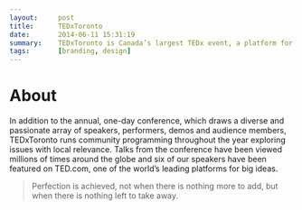 ```yaml
---
layout:     post
title:      TEDxToronto
date:       2014-06-11 15:31:19
summary:    TEDxToronto is Canada’s largest TEDx event, a platform for exceptional ideas, and a catalyst for profound change.
tags:		[branding, design]
---
```


# About
In addition to the annual, one-day conference, which draws a diverse and passionate array of speakers, performers, demos and audience members, TEDxToronto runs community programming throughout the year exploring issues with local relevance. Talks from the conference have been viewed millions of times around the globe and six of our speakers have been featured on TED.com, one of the world’s leading platforms for big ideas.

<blockquote>
    Perfection is achieved, not when there is nothing more to add, but when there is nothing left to take away.
</blockquote>
